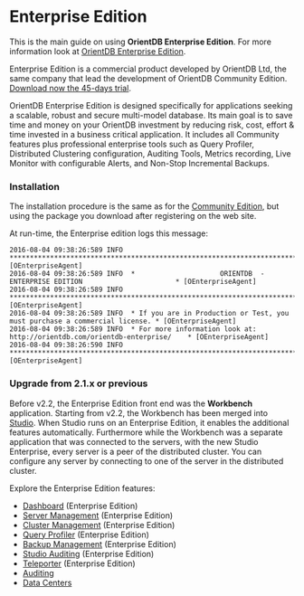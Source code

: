 # Enterprise Edition

This is the main guide on using <b>OrientDB Enterprise Edition</b>. For more information look at [OrientDB Enterprise Edition](http://orientdb.com/enterprise.htm).

Enterprise Edition is a commercial product developed by OrientDB Ltd, the same company that lead the development of OrientDB Community Edition. [Download now the 45-days trial](http://orientdb.com/orientdb-enterprise/#matrix).

OrientDB Enterprise Edition is designed specifically for applications seeking a scalable, robust and secure multi-model database. Its main goal is to save time and money on your OrientDB investment by reducing risk, cost, effort & time invested in a business critical application. It includes all Community features plus professional enterprise tools such as Query Profiler, Distributed Clustering configuration, Auditing Tools, Metrics recording, Live Monitor with configurable Alerts, and Non-Stop Incremental Backups.

### Installation
The installation procedure is the same as for the [Community Edition](Tutorial-Installation.md), but using the package you download after registering on the web site.

At run-time, the Enterprise edition logs this message:

```
2016-08-04 09:38:26:589 INFO  ***************************************************************************** [OEnterpriseAgent]
2016-08-04 09:38:26:589 INFO  *                     ORIENTDB  -  ENTERPRISE EDITION                       * [OEnterpriseAgent]
2016-08-04 09:38:26:589 INFO  ***************************************************************************** [OEnterpriseAgent]
2016-08-04 09:38:26:589 INFO  * If you are in Production or Test, you must purchase a commercial license. * [OEnterpriseAgent]
2016-08-04 09:38:26:589 INFO  * For more information look at: http://orientdb.com/orientdb-enterprise/    * [OEnterpriseAgent]
2016-08-04 09:38:26:590 INFO  ***************************************************************************** [OEnterpriseAgent]
```

### Upgrade from 2.1.x or previous

Before v2.2, the Enterprise Edition front end was the **Workbench** application. Starting from v2.2, the Workbench has been merged into [Studio](Studio-Home-page.md). When Studio runs on an Enterprise Edition, it enables the additional features automatically. Furthermore while the Workbench was a separate application that was connected to the servers, with the new Studio Enterprise, every server is a peer of the distributed cluster. You can configure any server by connecting to one of the server in the distributed cluster.

Explore the Enterprise Edition features:

* [Dashboard](Studio-Dashboard.md) (Enterprise Edition)
* [Server Management](Studio-Server-Management.md) (Enterprise Edition)
* [Cluster Management](Studio-Cluster-Management.md) (Enterprise Edition)
* [Query Profiler](Studio-Query-Profiler.md) (Enterprise Edition)
* [Backup Management](Studio-Backup-Management.md) (Enterprise Edition)
* [Studio Auditing](Studio-Auditing.md) (Enterprise Edition)
* [Teleporter](Studio-Teleporter.md) (Enterprise Edition)
* [Auditing](Auditing.md) 
* [Data Centers](Data-Centers.md) 

